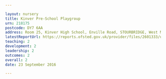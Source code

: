 ```yaml
---

layout: nursery
title: Kinver Pre-School Playgroup
urn: 218175
postcode: DY7 6AA
address: Room 25, Kinver High School, Enville Road, STOURBRIDGE, West Midlands, DY7 6AA
latestReportUrl: https://reports.ofsted.gov.uk/provider/files/2601333/urn/218175.pdf
teaching: 2
development: 2
leadership: 2
outcomes: 2
overall: 2
date: 23 September 2016

---
```

